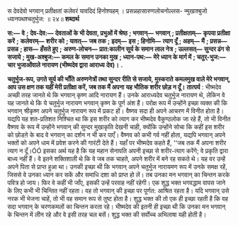  

स देवदेवो भगवान् प्रतीक्षतां कलेवरं यावदिदं हिनोश्यहम् । प्रसन्नहासारुणलोचनोल्लस- न्मुखाश्बुजो ध्यानपथश्चतुर्भुज: ॥ २४॥ **शब्दार्थ** 

**स:—** **वे** **; देव-देव:—** **देवताओं के भी देवता, प्रभुओं में श्रेष्ठ** **; भगवान्—** **भगवान्** **; प्रतीक्षताम्—** **कृपया प्रतीक्षा करें** **;** **कलेवरम्—** **शरीर को** **; यावत्—** **जब तक** **; इदम्—** **इस** **; हिनोमि—** **त्याग दूँ** **; अहम्—** **मैं** **; प्रसन्न—** **प्रसन्न** **; हास—** **हँसते हुए** **;** **अरुण-लोचन—** **प्रात:कालीन सूर्य के समान लाल नेत्र** **; उल्लसत्—** **सुन्दर ढंग से सजाये** **; मुख-अश्बुज:—** **कमल के** **समान उनका मुख** **; ध्यान-पथ:—** **मेरे ध्यान के मार्ग में** **; चतुर्-भुज:—** **चार भुजाओंवाले नारायण (भीष्मदेव द्वारा आराध्य** **देव)।** **.** 

**चतुर्भुज-रूप, उगते सूर्य की भाँति अरुणनेत्रों तथा सुन्दर रीति से सजाये, मुस्कराते** **कमलमुख वाले मेरे भगवान्, आप उस क्षण तक यहीं मेरी प्रतीक्षा करें, जब तक मैं अपना** **यह भौतिक शरीर छोड़ न दूँ।** **तात्पर्य** : भीष्मदेव अच्छी तरह जानते थे कि भगवान् कृष्ण आदि नारायण हैं। उनके आराध्यदेव चतुर्भुज नारायण थे, लेकिन वे यह जानते थे कि ये चतुर्भुज नारायण भगवान् कृष्ण के पूर्ण अंश हैं। परोक्ष रूप में उन्होंने इच्छा व्यक्त की कि भगवान् श्रीकृष्ण अपने चतुर्भुज नारायण रूप में प्रकट हों। वैष्णव सदा ही अपने आचरण में विनीत होता है। यद्यपि यह शत-प्रतिशत निश्चित था कि इस शरीर को त्याग कर भीष्मदेव वैकुण्ठलोक जा रहे हैं, तो भी विनीत वैष्णव के रूप में उन्होंने भगवान् की सुन्दर मुखाकृति देखनी चाही, क्योंकि उन्होंने सोचा कि कहीं इस शरीर को छोडऩे के बाद वे भगवान् का दर्शन न भी कर पाएँ। वैष्णव को कभी गर्व नहीं होता, यद्यपि भगवान् अपने भक्तों को अपने धाम में प्रवेश करने की गारंटी देते हैं। यहाँ पर भीष्मदेव कहते हैं, ''जब तक मैं अपना शरीर त्याग न दूँ।ÓÓ इसका अर्थ यह है कि यह महान सेनापति अपनी इच्छा से शरीर-त्याग करेंगे; वे प्रकृति द्वारा बाध्य नहीं हैं। वे इतने शक्तिशाली थे कि वे जब तक चाहते, अपने शरीर में बने रह सकते थे। यह वर उन्हें अपने पिता से प्राप्त हुआ था। उनकी इच्छा थी कि भगवान् अपने चतुर्भुज नारायमण रूप में उनके समक्ष रहें, जिससे वे उनका ध्यान कर सकें और समाधि दशा को प्राप्त हो लें। तब उनका मन भगवान् का चिन्तन करके पवित्र हो जाय। फिर वे कहीं भी जाँए, इसकी उन्हें परवाह नहीं रहेगी। एक शुद्ध भक्त भगवद्धाम वापस जाने के लिए कभी भी चिन्तित नहीं रहता। वह तो भगवान् की इच्छा पर पूर्णत: आश्रित रहता है। यदि भगवान् उसे नरक भी भेजना चाहें, तो भी वह समान रूप से तुष्ट होता है। शुद्ध भक्त की तो एक ही इच्छा रहती है कि वह सदा भगवान् के चरणकमलों का चिन्तन करता रहे। भीष्मदेव की इतनी ही इच्छा थी कि उनका मन भगवान् के चिन्तन में लीन रहे और वे इसी तरह चल बसें। शुद्ध भक्त की सर्वोच्च अभिलाषा यही होती है। 